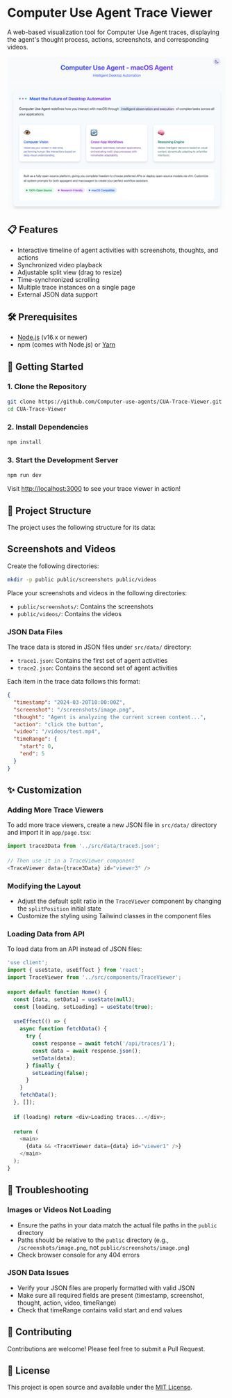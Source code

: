 # Computer Use Agent Trace Viewer

A web-based visualization tool for Computer Use Agent traces, displaying the agent's thought process, actions, screenshots, and corresponding videos.

![Computer Use Agent Trace Viewer](figure/page.png)

## 📋 Features

- Interactive timeline of agent activities with screenshots, thoughts, and actions
- Synchronized video playback
- Adjustable split view (drag to resize)
- Time-synchronized scrolling
- Multiple trace instances on a single page
- External JSON data support

## 🛠️ Prerequisites

- [Node.js](https://nodejs.org/) (v16.x or newer)
- npm (comes with Node.js) or [Yarn](https://yarnpkg.com/)

## 🚀 Getting Started

### 1. Clone the Repository

```bash
git clone https://github.com/Computer-use-agents/CUA-Trace-Viewer.git
cd CUA-Trace-Viewer
```

### 2. Install Dependencies

```bash
npm install
```

### 3. Start the Development Server

```bash
npm run dev
```

Visit [http://localhost:3000](http://localhost:3000) to see your trace viewer in action!

## 📁 Project Structure

The project uses the following structure for its data:

## Screenshots and Videos

Create the following directories: 

```bash
mkdir -p public public/screenshots public/videos 
```

Place your screenshots and videos in the following directories:

- `public/screenshots/`: Contains the screenshots
- `public/videos/`: Contains the videos   

### JSON Data Files

The trace data is stored in JSON files under `src/data/` directory:
- `trace1.json`: Contains the first set of agent activities
- `trace2.json`: Contains the second set of agent activities

Each item in the trace data follows this format:

```json
{
  "timestamp": "2024-03-20T10:00:00Z",
  "screenshot": "/screenshots/image.png",
  "thought": "Agent is analyzing the current screen content...",
  "action": "click the button",
  "video": "/videos/test.mp4",
  "timeRange": {
    "start": 0,
    "end": 5
  }
}
```

## ✨ Customization

### Adding More Trace Viewers

To add more trace viewers, create a new JSON file in `src/data/` directory and import it in `app/page.tsx`:

```typescript
import trace3Data from '../src/data/trace3.json';

// Then use it in a TraceViewer component
<TraceViewer data={trace3Data} id="viewer3" />
```

### Modifying the Layout

- Adjust the default split ratio in the `TraceViewer` component by changing the `splitPosition` initial state
- Customize the styling using Tailwind classes in the component files

### Loading Data from API

To load data from an API instead of JSON files:

```typescript
'use client';
import { useState, useEffect } from 'react';
import TraceViewer from '../src/components/TraceViewer';

export default function Home() {
  const [data, setData] = useState(null);
  const [loading, setLoading] = useState(true);
  
  useEffect(() => {
    async function fetchData() {
      try {
        const response = await fetch('/api/traces/1');
        const data = await response.json();
        setData(data);
      } finally {
        setLoading(false);
      }
    }
    fetchData();
  }, []);
  
  if (loading) return <div>Loading traces...</div>;
  
  return (
    <main>
      {data && <TraceViewer data={data} id="viewer1" />}
    </main>
  );
}
```

## 🔧 Troubleshooting

### Images or Videos Not Loading

- Ensure the paths in your data match the actual file paths in the `public` directory
- Paths should be relative to the `public` directory (e.g., `/screenshots/image.png`, not `public/screenshots/image.png`)
- Check browser console for any 404 errors

### JSON Data Issues

- Verify your JSON files are properly formatted with valid JSON
- Make sure all required fields are present (timestamp, screenshot, thought, action, video, timeRange)
- Check that timeRange contains valid start and end values

## 🤝 Contributing

Contributions are welcome! Please feel free to submit a Pull Request.

## 📄 License

This project is open source and available under the [MIT License](LICENSE). 